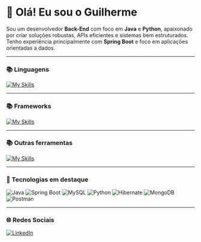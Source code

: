 # 👋 Olá! Eu sou o Guilherme

Sou um desenvolvedor **Back-End** com foco em **Java** e **Python**, apaixonado por criar soluções robustas, APIs eficientes e sistemas bem estruturados.  
Tenho experiência principalmente com **Spring Boot** e foco em aplicações orientadas a dados.

---

### 📚 Linguagens

[![My Skills](https://skillicons.dev/icons?i=java,python,js)](https://skillicons.dev)

---

### 📚 Frameworks

[![My Skills](https://skillicons.dev/icons?i=spring,hibernate)](https://skillicons.dev)

---

### 📚 Outras ferramentas

[![My Skills](https://skillicons.dev/icons?i=postman,mongodb,mysql,git,docker)](https://skillicons.dev)

---

### 🚀 Tecnologias em destaque

![Java](https://img.shields.io/badge/Java-%23007396?style=for-the-badge&logo=java&logoColor=white)
![Spring Boot](https://img.shields.io/badge/Spring%20Boot-%236DB33F?style=for-the-badge&logo=springboot&logoColor=white)
![MySQL](https://img.shields.io/badge/MySQL-%234479A1?style=for-the-badge&logo=mysql&logoColor=white)
![Python](https://img.shields.io/badge/Python-%233776AB?style=for-the-badge&logo=python&logoColor=white)
![Hibernate](https://img.shields.io/badge/Hibernate-%23486863?style=for-the-badge&logo=hibernate&logoColor=white)
![MongoDB](https://img.shields.io/badge/MongoDB-%2347A248?style=for-the-badge&logo=mongodb&logoColor=white)
![Postman](https://img.shields.io/badge/Postman-%23FF6C37?style=for-the-badge&logo=postman&logoColor=white)

---

### 🌐 Redes Sociais

[![LinkedIn](https://img.shields.io/badge/LinkedIn-%230A66C2?style=for-the-badge&logo=linkedin&logoColor=whi)]()
